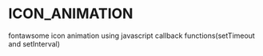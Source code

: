 # ICON_ANIMATION

fontawsome icon animation using javascript callback functions(setTimeout and setInterval) 
